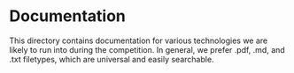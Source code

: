# Documentation
This directory contains documentation for various technologies we are likely to run into during the competition. In general, we prefer .pdf, .md, and .txt filetypes, which are universal and easily searchable.
